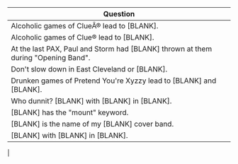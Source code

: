Question |
--- |
Alcoholic games of Clue&#194;&reg; lead to [BLANK]. |
Alcoholic games of Clue&reg; lead to [BLANK]. |
At the last PAX, Paul and Storm had [BLANK] thrown at them during "Opening Band". |
Don't slow down in East Cleveland or [BLANK]. |
Drunken games of Pretend You're Xyzzy lead to [BLANK] and [BLANK]. |
Who dunnit? [BLANK] with [BLANK] in [BLANK]. |
[BLANK] has the "mount" keyword. |
[BLANK] is the name of my [BLANK] cover band. |
[BLANK] with [BLANK] in [BLANK]. |
 |
